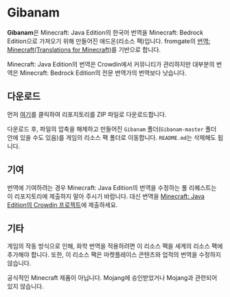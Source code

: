# Gibanam


**Gibanam**은 Minecraft: Java Edition의 한국어 번역을 Minecraft: Bedrock Edition으로 가져오기 위해 만들어진 애드온(리소스 팩)입니다. fromgate의 [번역: Minecraft(Translations for Minecraft)](https://github.com/fromgate/TranslationsForMinecraft)를 기반으로 합니다.

Minecraft: Java Edition의 번역은 Crowdin에서 커뮤니티가 관리하지만 대부분의 번역은 Minecraft: Bedrock Edition의 전문 번역가의 번역보다 낫습니다.


## 다운로드
먼저 [여기](https://github.com/Johnmacrocraft/Gibanam/archive/refs/heads/master.zip)를 클릭하여 리포지토리를 ZIP 파일로 다운로드합니다.

다운로드 후, 파일의 압축을 해제하고 만들어진 `Gibanam` 폴더(`Gibanam-master` 폴더 안에 있을 수도 있음)를 게임의 리소스 팩 폴더로 이동합니다. `README.md`는 삭제해도 됩니다.


## 기여
번역에 기여하려는 경우 Minecraft: Java Edition의 번역을 수정하는 풀 리퀘스트는 이 리포지토리에 제출하지 말아 주시기 바랍니다. 대신 번역을 [Minecraft: Java Edition의 Crowdin 프로젝트](https://crowdin.com/project/minecraft)에 제출하세요.


## 기타
게임의 작동 방식으로 인해, 화학 번역을 적용하려면 이 리소스 팩을 세계의 리소스 팩에 추가해야 합니다. 또한, 이 리소스 팩은 마켓플레이스 콘텐츠와 업적의 번역을 수정하지 않습니다.

공식적인 Minecraft 제품이 아닙니다. Mojang에 승인받았거나 Mojang과 관련되어 있지 않습니다.
